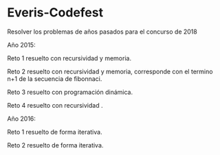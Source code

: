 ﻿# Everis-Codefest
Resolver los problemas de años pasados para el concurso de 2018


Año 2015:

Reto 1 resuelto con recursividad y memoria.

Reto 2 resuelto con recursividad y memoria, corresponde con el termino n+1 de la secuencia de fibonnaci.

Reto 3 resuelto con programación dinámica.

Reto 4 resuelto con recursividad .

Año 2016:

Reto 1 resuelto de forma iterativa.

Reto 2 resuelto de forma iterativa.